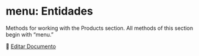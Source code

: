 # menu: Entidades

Methods for working with the Products section. All methods of this section begin with “menu.”

📝 [Editar Documento](https://github.com/4uRest/documentation)